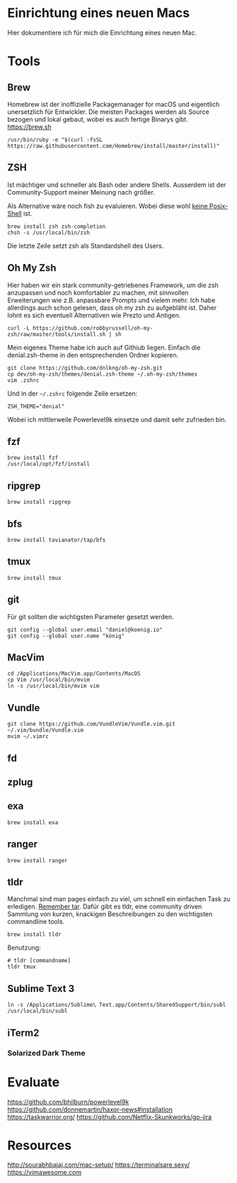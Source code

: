 # Einrichtung eines neuen Macs
Hier dokumentiere ich für mich die Einrichtung eines neuen Mac. 

# Tools
## Brew
Homebrew ist der inoffizielle Packagemanager for macOS und eigentlich unersetzlich für Entwickler. Die meisten Packages werden als Source bezogen und lokal gebaut, wobei es auch fertige Binarys gibt.
<https://brew.sh>
```
/usr/bin/ruby -e "$(curl -fsSL https://raw.githubusercontent.com/Homebrew/install/master/install)"
```

## ZSH
Ist mächtiger und schneller als Bash oder andere Shells. Ausserdem ist der Community-Support meiner Meinung nach größer.

Als Alternative wäre noch fish zu evaluieren. Wobei diese wohl [keine Posix-Shell](https://stackoverflow.com/questions/48732986/) ist.
```
brew install zsh zsh-completion
chsh -s /usr/local/bin/zsh
```
Die letzte Zeile setzt zsh als Standardshell des Users.

## Oh My Zsh
Hier haben wir ein stark community-getriebenes Framework, um die zsh anzupassen und noch komfortabler zu machen, mit sinnvollen Erweiterungen wie z.B. anpassbare Prompts und vielem mehr. Ich habe allerdings auch schon gelesen, dass oh my zsh zu aufgebläht ist. Daher lohnt es sich eventuell Alternativen wie Prezto und Antigen.
```
curl -L https://github.com/robbyrussell/oh-my-zsh/raw/master/tools/install.sh | sh
```
Mein eigenes Theme habe ich auch auf Githiub liegen. Einfach die denial.zsh-theme in den entsprechenden Ordner kopieren.
```
git clone https://github.com/dnlkng/oh-my-zsh.git
cp dev/oh-my-zsh/themes/denial.zsh-theme ~/.oh-my-zsh/themes
vim .zshrc
```
Und in der `~/.zshrc` folgende Zeile ersetzen:
```
ZSH_THEME="denial"
```
Wobei ich mittlerweile Powerlevel9k einsetze und damit sehr zufrieden bin.

## fzf
```
brew install fzf
/usr/local/opt/fzf/install
```
## ripgrep
```
brew install ripgrep
```


## bfs
```
brew install tavianator/tap/bfs
```

## tmux
```
brew install tmux
```

## git
Für git sollten die wichtigsten Parameter gesetzt werden.
```
git config --global user.email "daniel@koenig.io"
git config --global user.name "könig"
```

## MacVim
```
cd /Applications/MacVim.app/Contents/MacOS
cp Vim /usr/local/bin/mvim
ln -s /usr/local/bin/mvim vim
```

## Vundle
```
git clone https://github.com/VundleVim/Vundle.vim.git ~/.vim/bundle/Vundle.vim
mvim ~/.vimrc
```

## fd
## zplug
## exa
```
brew install exa
```
## ranger
```
brew install ranger
```
## tldr
Manchmal sind man pages einfach zu viel, um schnell ein einfachen Task zu erledigen. [Remember tar](https://xkcd.com/1168/). Dafür gibt es tldr, eine community driven Sammlung von kurzen, knackigen Beschreibungen zu den wichtigsten commandline tools.
```
brew install tldr
```
Benutzung:
```
# tldr [commandname]
tldr tmux
```

## Sublime Text 3
```
ln -s /Applications/Sublime\ Text.app/Contents/SharedSupport/bin/subl /usr/local/bin/subl
```

## iTerm2
### Solarized Dark Theme

# Evaluate
<https://github.com/bhilburn/powerlevel9k>
<https://github.com/donnemartin/haxor-news#installation>
<https://taskwarrior.org/>
<https://github.com/Netflix-Skunkworks/go-jira>

# Resources
<http://sourabhbajaj.com/mac-setup/>
<https://terminalsare.sexy/>
<https://vimawesome.com>

